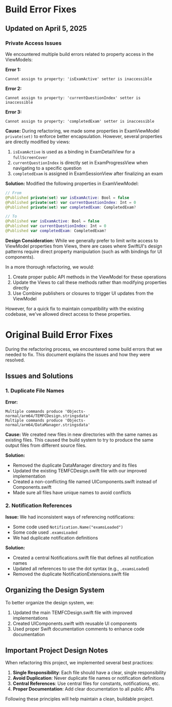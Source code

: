 # Build Error Fixes

## Updated on April 5, 2025

### Private Access Issues

We encountered multiple build errors related to property access in the ViewModels:

**Error 1:**
```
Cannot assign to property: 'isExamActive' setter is inaccessible
```

**Error 2:**
```
Cannot assign to property: 'currentQuestionIndex' setter is inaccessible
```

**Error 3:**
```
Cannot assign to property: 'completedExam' setter is inaccessible
```

**Cause:**
During refactoring, we made some properties in ExamViewModel `private(set)` to enforce better encapsulation. However, several properties are directly modified by views:

1. `isExamActive` is used as a binding in ExamDetailView for a `fullScreenCover`
2. `currentQuestionIndex` is directly set in ExamProgressView when navigating to a specific question
3. `completedExam` is assigned in ExamSessionView after finalizing an exam

**Solution:**
Modified the following properties in ExamViewModel:
```swift
// From
@Published private(set) var isExamActive: Bool = false
@Published private(set) var currentQuestionIndex: Int = 0
@Published private(set) var completedExam: CompletedExam?

// To
@Published var isExamActive: Bool = false
@Published var currentQuestionIndex: Int = 0
@Published var completedExam: CompletedExam?
```

**Design Consideration:**
While we generally prefer to limit write access to ViewModel properties from Views, there are cases where SwiftUI's design patterns require direct property manipulation (such as with bindings for UI components). 

In a more thorough refactoring, we would:

1. Create proper public API methods in the ViewModel for these operations
2. Update the Views to call these methods rather than modifying properties directly
3. Use Combine publishers or closures to trigger UI updates from the ViewModel

However, for a quick fix to maintain compatibility with the existing codebase, we've allowed direct access to these properties.

# Original Build Error Fixes

During the refactoring process, we encountered some build errors that we needed to fix. This document explains the issues and how they were resolved.

## Issues and Solutions

### 1. Duplicate File Names

**Error:**
```
Multiple commands produce 'Objects-normal/arm64/TEMFCDesign.stringsdata'
Multiple commands produce 'Objects-normal/arm64/DataManager.stringsdata'
```

**Cause:**
We created new files in new directories with the same names as existing files. This caused the build system to try to produce the same output files from different source files.

**Solution:**
- Removed the duplicate DataManager directory and its files
- Updated the existing TEMFCDesign.swift file with our improved implementation
- Created a non-conflicting file named UIComponents.swift instead of Components.swift
- Made sure all files have unique names to avoid conflicts

### 2. Notification References

**Issue:**
We had inconsistent ways of referencing notifications:
- Some code used `Notification.Name("examsLoaded")`
- Some code used `.examsLoaded`
- We had duplicate notification definitions

**Solution:**
- Created a central Notifications.swift file that defines all notification names
- Updated all references to use the dot syntax (e.g., `.examsLoaded`)
- Removed the duplicate NotificationExtensions.swift file

## Organizing the Design System

To better organize the design system, we:

1. Updated the main TEMFCDesign.swift file with improved implementations
2. Created UIComponents.swift with reusable UI components
3. Used proper Swift documentation comments to enhance code documentation

## Important Project Design Notes

When refactoring this project, we implemented several best practices:

1. **Single Responsibility**: Each file should have a clear, single responsibility
2. **Avoid Duplication**: Never duplicate file names or notification definitions
3. **Central References**: Use central files for constants, notifications, etc.
4. **Proper Documentation**: Add clear documentation to all public APIs

Following these principles will help maintain a clean, buildable project.
